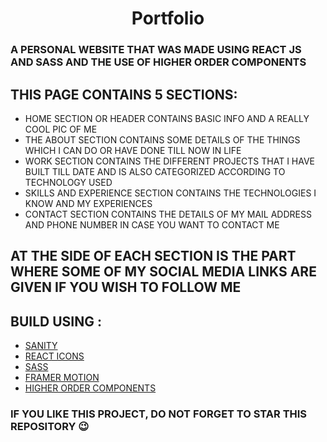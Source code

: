 <h1 align="center"> Portfolio </h1>

### A PERSONAL WEBSITE THAT WAS MADE USING REACT JS AND SASS AND THE USE OF HIGHER ORDER COMPONENTS


## THIS PAGE CONTAINS 5 SECTIONS:
- HOME SECTION OR HEADER CONTAINS BASIC INFO AND A REALLY COOL PIC OF ME
- THE ABOUT SECTION CONTAINS SOME DETAILS OF THE THINGS WHICH I CAN DO OR HAVE DONE TILL NOW IN LIFE
- WORK SECTION CONTAINS THE DIFFERENT PROJECTS THAT I HAVE BUILT TILL DATE AND IS ALSO CATEGORIZED ACCORDING TO TECHNOLOGY USED
- SKILLS AND EXPERIENCE SECTION CONTAINS THE TECHNOLOGIES I KNOW AND MY EXPERIENCES 
- CONTACT SECTION CONTAINS THE DETAILS OF MY MAIL ADDRESS AND PHONE NUMBER IN CASE YOU WANT TO CONTACT ME

## AT THE SIDE OF EACH SECTION IS THE PART WHERE SOME OF MY SOCIAL MEDIA LINKS ARE GIVEN IF YOU WISH TO FOLLOW ME

## BUILD USING :
- [SANITY](https://www.sanity.io/)
- [REACT ICONS](https://react-icons.github.io/react-icons/)
- [SASS](https://sass-lang.com/)
- [FRAMER MOTION](https://www.framer.com/motion/)
- [HIGHER ORDER COMPONENTS](https://reactjs.org/docs/higher-order-components.html)

### IF YOU LIKE THIS PROJECT, DO NOT FORGET TO STAR THIS REPOSITORY 😉